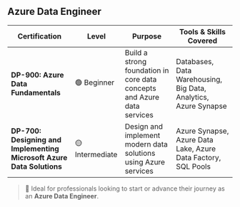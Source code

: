 ## Azure Data Engineer

| Certification                        | Level        | Purpose                                                                 | Tools & Skills Covered                                                |
|-------------------------------------|--------------|-------------------------------------------------------------------------|------------------------------------------------------------------------|
| **DP-900: Azure Data Fundamentals** | 🟢 Beginner   | Build a strong foundation in core data concepts and Azure data services | Databases, Data Warehousing, Big Data, Analytics, Azure Synapse        |
| **DP-700: Designing and Implementing Microsoft Azure Data Solutions** | 🟡 Intermediate | Design and implement modern data solutions using Azure services         | Azure Synapse, Azure Data Lake, Azure Data Factory, SQL Pools          |

> 🎯 Ideal for professionals looking to start or advance their journey as an **Azure Data Engineer**.
